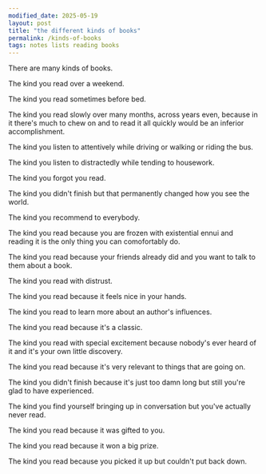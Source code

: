 ```yaml
---
modified_date: 2025-05-19
layout: post
title: "the different kinds of books"
permalink: /kinds-of-books
tags: notes lists reading books
---
```


There are many kinds of books.
<!--more-->

The kind you read over a weekend.

The kind you read sometimes before bed.

The kind you read slowly over many months, across years even, because in it there's much to chew on and to read it all quickly would be an inferior accomplishment.

The kind you listen to attentively while driving or walking or riding the bus.

The kind you listen to distractedly while tending to housework.

The kind you forgot you read.

The kind you didn't finish but that permanently changed how you see the world.

The kind you recommend to everybody.

The kind you read because you are frozen with existential ennui and reading it is the only thing you can comofortably do.

The kind you read because your friends already did and you want to talk to them about a book.

The kind you read with distrust.

The kind you read because it feels nice in your hands.

The kind you read to learn more about an author's influences.

The kind you read because it's a classic.

The kind you read with special excitement because nobody's ever heard of it and it's your own little discovery.

The kind you read because it's very relevant to things that are going on.

The kind you didn't finish because it's just too damn long but still you're glad to have experienced.

The kind you find yourself bringing up in conversation but you've actually never read.

The kind you read because it was gifted to you.

The kind you read because it won a big prize.

The kind you read because you picked it up but couldn't put back down.
